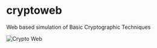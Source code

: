 # cryptoweb
Web based simulation of Basic Cryptographic Techniques

![Crypto Web](https://www.cit.ac.in/~sn/cryptoweb)
